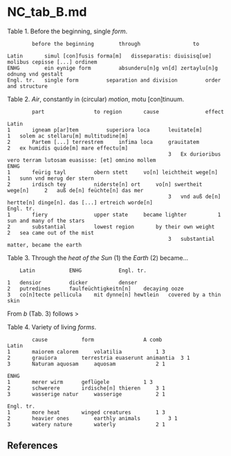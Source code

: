 # NC_tab_B.md

Table 1. Before the beginning, single *form*.
~~~		
		before the beginning		through					to

Latin		simul [con]fusis forma[m]	disseparatis: diuisisq[ue]		molibus cepisse [...] ordinem
ENHG		ein eynige form			absunderu[n]g vn[d] zertaylu[n]g	odnung vnd gestalt
Engl. tr.	single form			separation and division			order and structure
~~~

Table 2. *Air*, constantly in (circular) *motion*, motu [con]tinuum.
~~~
		part				to region		cause				effect

Latin					
1		igneam p[ar]tem			superiora loca		leuitate[m]			1	solem ac stellaru[m] multitudine[m]
2		Partem [...] terrestrem		infima loca		grauitatem			2	ex humidis quide[m] mare effectu[m]
													3	Ex durioribus vero terram lutosam euasisse: [et] omnino mollem
ENHG					
1		feürig tayl			obern stett		vo[n] leichtheit wege[n]	1	sunn vnd merug der stern
2		irdisch tey			niderste[n] ort		vo[n] swertheit wege[n]		2	auß de[n] feüchte[n] das mer
													3	vnd auß de[n] hertte[n] dinge[n]. das [...] ertreich worde[n]
Engl. tr.					
1		fiery				upper state		became lighter			1	sun and many of the stars
2		substantial			lowest region		by their own weight		2	sea came out of the mist
													3	substantial matter, became the earth
~~~

Table 3. Through the *heat of the Sun* (1) the *Earth* (2) became...
~~~
	Latin			ENHG			Engl. tr.

1	densior			dicker			denser
2	putredines		faulfeüchtigkeitn[n]	decaying ooze
3	co[n]tecte pellicula	mit dynne[n] hewtlein	covered by a thin skin
~~~

From *b* (Tab. 3) follows >  

Table 4. Variety of living *forms*.
~~~
		cause			form				A comb
Latin			
1		maiorem calorem		volatilia			1 3
2		grauiora		terrestria euaserunt animantia	3 1
3		Naturam aquosam		aquosam				2 1

ENHG			
1		merer wirm		geflügele			1 3
2		schwerere		irdische[n] thieren		3 1
3		wasserige natur		wasserige			2 1

Engl. tr.			
1		more heat		winged creatures		1 3
2		heavier ones		earthly animals			3 1
3		watery nature		waterly				2 1
~~~

## References
